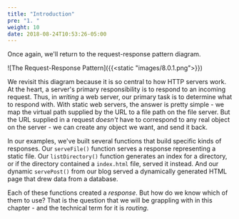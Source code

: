 ```yaml
---
title: "Introduction"
pre: "1. "
weight: 10
date: 2018-08-24T10:53:26-05:00
---
```


Once again, we'll return to the request-response pattern diagram.

![The Request-Response Pattern]({{<static "images/8.0.1.png">}})

We revisit this diagram because it is so central to how HTTP servers work.  At the heart, a server's primary responsibility is to respond to an incoming request.  Thus, in _writing_ a web server, our primary task is to determine what to respond with.  With static web servers, the answer is pretty simple - we map the virtual path supplied by the URL to a file path on the file server.  But the URL supplied in a request _doesn't_ have to correspond to any real object on the server - we can create any object we want, and send it back.

In our examples, we've built several functions that build specific kinds of responses.  Our `serveFile()` function serves a response representing a static file.  Our `listDirectory()` function generates an index for a directory, or if the directory contained a `index.html` file, served it instead.  And our dynamic `servePost()` from our blog served a dynamically generated HTML page that drew data from a database.

Each of these functions created a _response_.  But how do we know which of them to use?  That is the question that we will be grappling with in this chapter - and the technical term for it is _routing_.

